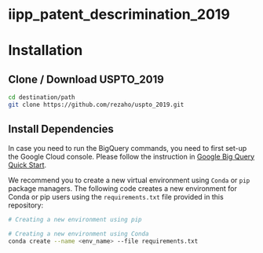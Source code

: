 # iipp_patent_descrimination_2019


# Installation

## Clone / Download USPTO_2019
```bash
cd destination/path
git clone https://github.com/rezaho/uspto_2019.git
````

## Install Dependencies
In case you need to run the BigQuery commands, you need to first set-up the Google Cloud console. Please follow the instruction in [Google Big Query Quick Start](https://cloud.google.com/bigquery/docs/quickstarts/quickstart-client-libraries#client-libraries-install-python).

We recommend you to create a new virtual environment using `Conda` or `pip` package managers.
The following code creates a new environment for Conda or pip users using the `requirements.txt` file provided in this repository:
```bash
# Creating a new environment using pip

# Creating a new environment using Conda
conda create --name <env_name> --file requirements.txt
````
